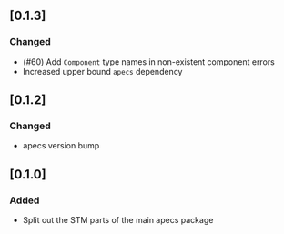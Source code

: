 ## [0.1.3]
### Changed
- (#60) Add `Component` type names in non-existent component errors
- Increased upper bound `apecs` dependency

## [0.1.2]
### Changed
- apecs version bump

## [0.1.0]
### Added
- Split out the STM parts of the main apecs package
